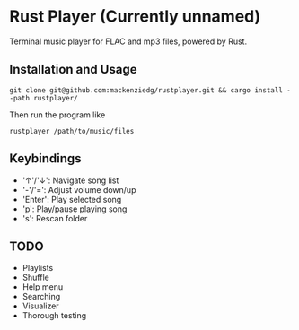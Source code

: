 # Rust Player (Currently unnamed)

Terminal music player for FLAC and mp3 files, powered by Rust.

## Installation and Usage

```
git clone git@github.com:mackenziedg/rustplayer.git && cargo install --path rustplayer/
```

Then run the program like

```
rustplayer /path/to/music/files
```

## Keybindings

- '↑'/'↓': Navigate song list
- '-'/'=': Adjust volume down/up
- 'Enter': Play selected song
- 'p': Play/pause playing song
- 's': Rescan folder

## TODO

- Playlists
- Shuffle
- Help menu
- Searching
- Visualizer
- Thorough testing
